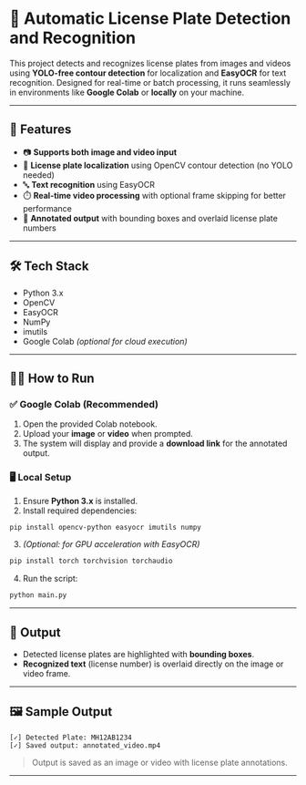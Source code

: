 
# 🚗 Automatic License Plate Detection and Recognition

This project detects and recognizes license plates from images and videos using **YOLO-free contour detection** for localization and **EasyOCR** for text recognition. Designed for real-time or batch processing, it runs seamlessly in environments like **Google Colab** or **locally** on your machine.

---

## 📸 Features

* 📷 **Supports both image and video input**
* 🎯 **License plate localization** using OpenCV contour detection (no YOLO needed)
* 🔤 **Text recognition** using EasyOCR
* ⏱️ **Real-time video processing** with optional frame skipping for better performance
* 🧾 **Annotated output** with bounding boxes and overlaid license plate numbers

---

## 🛠️ Tech Stack

* Python 3.x
* OpenCV
* EasyOCR
* NumPy
* imutils
* Google Colab *(optional for cloud execution)*

---

## 🧑‍💻 How to Run

### ✅ Google Colab (Recommended)

1. Open the provided Colab notebook.
2. Upload your **image** or **video** when prompted.
3. The system will display and provide a **download link** for the annotated output.

### 🖥️ Local Setup

1. Ensure **Python 3.x** is installed.
2. Install required dependencies:

```bash
pip install opencv-python easyocr imutils numpy
```

3. *(Optional: for GPU acceleration with EasyOCR)*

```bash
pip install torch torchvision torchaudio
```

4. Run the script:

```bash
python main.py
```

---

## 🧾 Output

* Detected license plates are highlighted with **bounding boxes**.
* **Recognized text** (license number) is overlaid directly on the image or video frame.

---

## 🖼️ Sample Output

```
[✓] Detected Plate: MH12AB1234
[✓] Saved output: annotated_video.mp4
```

> Output is saved as an image or video with license plate annotations.

---

